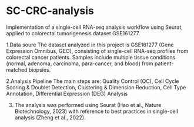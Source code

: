 # SC-CRC-analysis
Implementation of a single-cell RNA-seq analysis workflow using Seurat, applied to colorectal tumorigenesis dataset GSE161277. 


1.Data soure
The dataset analyzed in this project is GSE161277 (Gene Expression Omnibus, GEO), consisting of single-cell RNA-seq profiles from colorectal cancer patients.
Samples include multiple tissue conditions (normal, adenoma, carcinoma, para-cancer, and blood) from patient-matched biopsies.

2.Analysis Pipeline
The main steps are: Quality Control (QC), Cell Cycle Scoring & Doublet Detection, Clustering & Dimension Reduction, Cell Type Annotation, Differential Expression (DEG) Analysis

3. The analysis was performed using Seurat (Hao et al., Nature Biotechnology, 2023) with reference to best practices in single-cell analysis (Zheng et al., 2022).
